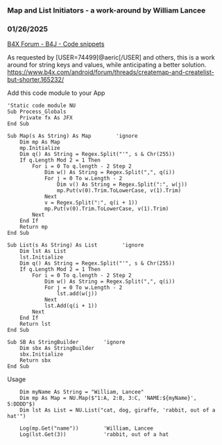 ### Map and List Initiators - a work-around by William Lancee
### 01/26/2025
[B4X Forum - B4J - Code snippets](https://www.b4x.com/android/forum/threads/165270/)

As requested by [USER=74499]@aeric[/USER] and others, this is a work around for string keys and values, while anticipating a better solution.  
<https://www.b4x.com/android/forum/threads/createmap-and-createlist-but-shorter.165232/>  
  
Add this code module to your App  
  

```B4X
'Static code module NU  
Sub Process_Globals  
    Private fx As JFX  
End Sub  
  
Sub Map(s As String) As Map        'ignore  
    Dim mp As Map  
    mp.Initialize  
    Dim q() As String = Regex.Split("'", s & Chr(255))  
    If q.Length Mod 2 = 1 Then  
        For i = 0 To q.length - 2 Step 2  
            Dim w() As String = Regex.Split(",", q(i))  
            For j = 0 To w.Length - 2  
                Dim v() As String = Regex.Split(":", w(j))  
                mp.Put(v(0).Trim.ToLowerCase, v(1).Trim)  
            Next  
            v = Regex.Split(":", q(i + 1))  
            mp.Put(v(0).Trim.ToLowerCase, v(1).Trim)  
        Next  
    End If  
    Return mp  
End Sub  
  
Sub List(s As String) As List        'ignore  
    Dim lst As List  
    lst.Initialize  
    Dim q() As String = Regex.Split("'", s & Chr(255))  
    If q.Length Mod 2 = 1 Then  
        For i = 0 To q.length - 2 Step 2  
            Dim w() As String = Regex.Split(",", q(i))  
            For j = 0 To w.Length - 2  
                lst.add(w(j))  
            Next  
            lst.Add(q(i + 1))  
        Next  
    End If  
    Return lst  
End Sub  
  
Sub SB As StringBuilder        'ignore  
    Dim sbx As StringBuilder  
    sbx.Initialize  
    Return sbx  
End Sub
```

  
  
Usage   
  

```B4X
    Dim myName As String = "William, Lancee"  
    Dim mp As Map = NU.Map($"1:A, 2:B, 3:C, 'NAME:${myName}', 5:DDDD"$)  
    Dim lst As List = NU.List("cat, dog, giraffe, 'rabbit, out of a hat'")  
  
    Log(mp.Get("name"))        'William, Lancee  
    Log(lst.Get(3))            'rabbit, out of a hat
```